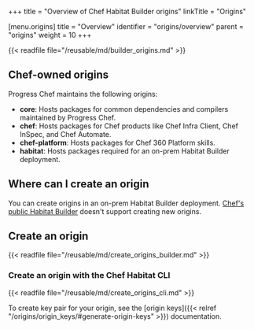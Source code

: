 +++
title = "Overview of Chef Habitat Builder origins"
linkTitle = "Origins"

[menu.origins]
    title = "Overview"
    identifier = "origins/overview"
    parent = "origins"
    weight = 10
+++

{{< readfile file="/reusable/md/builder_origins.md" >}}

## Chef-owned origins

Progress Chef maintains the following origins:

- **core**: Hosts packages for common dependencies and compilers maintained by Progress Chef.
- **chef**: Hosts packages for Chef products like Chef Infra Client, Chef InSpec, and Chef Automate.
- **chef-platform**: Hosts packages for Chef 360 Platform skills.
- **habitat**: Hosts packages required for an on-prem Habitat Builder deployment.

## Where can I create an origin

You can create origins in an on-prem Habitat Builder deployment.
[Chef's public Habitat Builder](https://bldr.habitat.sh) doesn't support creating new origins.

## Create an origin

{{< readfile file="/reusable/md/create_origins_builder.md" >}}

### Create an origin with the Chef Habitat CLI

{{< readfile file="/reusable/md/create_origins_cli.md" >}}

To create key pair for your origin, see the [origin keys]({{< relref "/origins/origin_keys/#generate-origin-keys" >}}) documentation.
